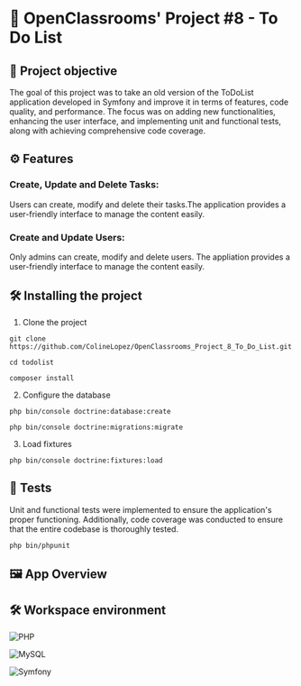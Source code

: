 # 📝 OpenClassrooms' Project #8 - To Do List

## 🚀 Project objective 

The goal of this project was to take an old version of the ToDoList application developed in Symfony and improve it in terms of features, code quality, and performance. The focus was on adding new functionalities, enhancing the user interface, and implementing unit and functional tests, along with achieving comprehensive code coverage.

## ⚙️ Features

### Create, Update and Delete Tasks:

Users can create, modify and delete their tasks.The application provides a user-friendly interface to manage the content easily. 

### Create and Update Users:

Only admins can create, modify and delete users. The appliation provides a user-friendly interface to manage the content easily.

## 🛠️ Installing the project

1. Clone the project
   
`git clone https://github.com/ColineLopez/OpenClassrooms_Project_8_To_Do_List.git`

`cd todolist`

`composer install`

2. Configure the database

`php bin/console doctrine:database:create`

`php bin/console doctrine:migrations:migrate`

3. Load fixtures

`php bin/console doctrine:fixtures:load`

## 🧪 Tests

Unit and functional tests were implemented to ensure the application's proper functioning. Additionally, code coverage was conducted to ensure that the entire codebase is thoroughly tested.

`php bin/phpunit`

## 🖼️ App Overview

## 🛠️ Workspace environment

![PHP](https://img.shields.io/badge/PHP-8.3.1-blue)

![MySQL](https://img.shields.io/badge/MySQL-8.0.31-orange)

![Symfony](https://img.shields.io/badge/Symfony-6.4-green)

